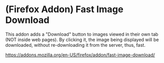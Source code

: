 # (Firefox Addon) Fast Image Download

This addon adds a "Download" button to images viewed in their own tab (NOT inside web pages).
By clicking it, the image being displayed will be downloaded, without re-downloading it from the server, thus, fast.

https://addons.mozilla.org/en-US/firefox/addon/fast-image-download/
